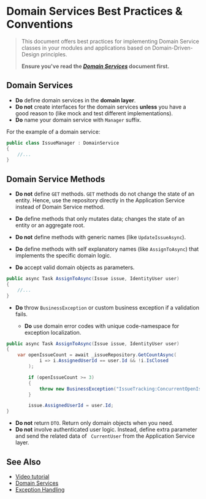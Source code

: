 # Domain Services Best Practices & Conventions

> This document offers best practices for implementing Domain Service classes in your modules and applications based on Domain-Driven-Design principles.
>
> **Ensure you've read the [*Domain Services*](../domain-driven-design/domain-services.md) document first.**

## Domain Services

- **Do** define domain services in the **domain layer**.
- **Do not** create interfaces for the domain services **unless** you have a good reason to (like mock and test different implementations).
- **Do** name your domain service with `Manager` suffix.

For the example of a domain service:
```cs
public class IssueManager : DomainService
{
	//...
}
```

## Domain Service Methods

- **Do not** define `GET` methods. `GET` methods do not change the state of an entity. Hence, use the repository directly in the Application Service instead of Domain Service method.

- **Do** define methods that only mutates data; changes the state of an entity or an aggregate root.

- **Do not** define methods with generic names (like `UpdateIssueAsync`). 

- **Do** define methods with self explanatory names (like `AssignToAsync`) that implements the specific domain logic.


- **Do** accept valid domain objects as parameters.

```cs
public async Task AssignToAsync(Issue issue, IdentityUser user)
{
    //...
}
```

- **Do** throw `BusinessException` or custom business exception if a validation fails.

  - **Do** use domain error codes with unique code-namespace for exception localization.

```cs
public async Task AssignToAsync(Issue issue, IdentityUser user)
{
    var openIssueCount = await _issueRepository.GetCountAsync(
            i => i.AssignedUserId == user.Id && !i.IsClosed
        );

        if (openIssueCount >= 3)
        {
            throw new BusinessException("IssueTracking:ConcurrentOpenIssueLimit");
        }

        issue.AssignedUserId = user.Id;
}
```

- **Do not** return `DTO`. Return only domain objects when you need.
- **Do not** involve authenticated user logic. Instead, define extra parameter and send the related data of ` CurrentUser` from the Application Service layer.

## See Also

* [Video tutorial](https://abp.io/video-courses/essentials/domain-services)
* [Domain Services](../domain-driven-design/domain-services.md)
* [Exception Handling](../../fundamentals/exception-handling.md)